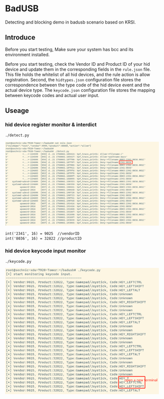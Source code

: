 # BadUSB
Detecting and blocking demo in badusb scenario based on KRSI.

## Introduce
Before you start testing, Make sure your system has bcc and its environment installed.


Before you start testing, check the Vendor ID and Product ID of your hid device and update them in the corresponding fields in the `rule.json` file. This file holds the whitelist of all hid devices, and the rule action is allow registration. Second, the `hidtypes.json` configuration file stores the correspondence between the type code of the hid device event and the actual device type. The `keycode.json` configuration file stores the mapping between keycode codes and actual user input.

## Useage
### hid device register monitor & interdict

```
./detect.py
```
![Image text](https://github.com/Your7Maxx/BadUSB/blob/main/hidregister.png?raw=true)
```
int('2341', 16) = 9025  //vendorID
int('8036', 16) = 32822 //productID
```
### hid device keycode input monitor
```
./keycode.py
```
![Image text](https://github.com/Your7Maxx/BadUSB/blob/main/keycode.png?raw=true)
